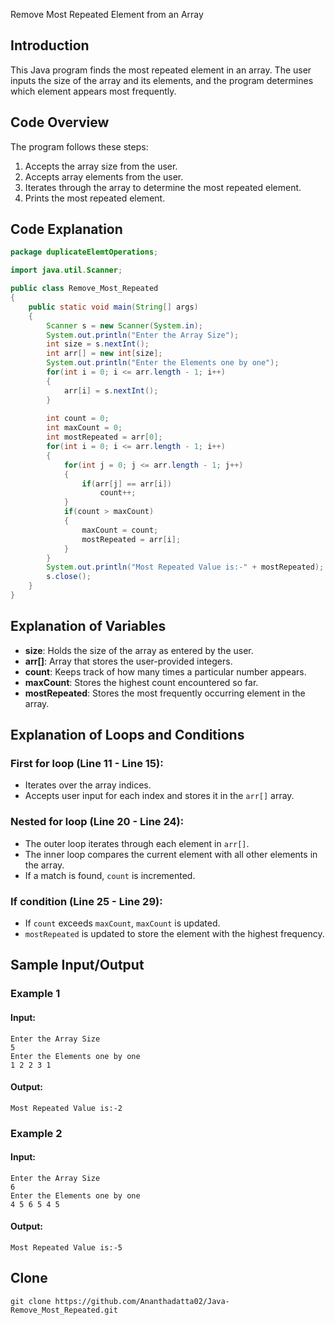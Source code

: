 
Remove Most Repeated Element from an Array

## Introduction
This Java program finds the most repeated element in an array. The user inputs the size of the array and its elements, and the program determines which element appears most frequently.

## Code Overview
The program follows these steps:
1. Accepts the array size from the user.
2. Accepts array elements from the user.
3. Iterates through the array to determine the most repeated element.
4. Prints the most repeated element.

## Code Explanation

```java
package duplicateElemtOperations;

import java.util.Scanner;

public class Remove_Most_Repeated
{
    public static void main(String[] args)
    {
        Scanner s = new Scanner(System.in);
        System.out.println("Enter the Array Size");
        int size = s.nextInt();
        int arr[] = new int[size];
        System.out.println("Enter the Elements one by one");
        for(int i = 0; i <= arr.length - 1; i++)
        {
            arr[i] = s.nextInt();
        }
        
        int count = 0;
        int maxCount = 0;
        int mostRepeated = arr[0];
        for(int i = 0; i <= arr.length - 1; i++)
        {
            for(int j = 0; j <= arr.length - 1; j++)
            {
                if(arr[j] == arr[i])
                    count++;
            }
            if(count > maxCount)
            {
                maxCount = count;
                mostRepeated = arr[i];
            }
        }
        System.out.println("Most Repeated Value is:-" + mostRepeated);
        s.close();
    }
}
```

## Explanation of Variables
- **size**: Holds the size of the array as entered by the user.
- **arr[]**: Array that stores the user-provided integers.
- **count**: Keeps track of how many times a particular number appears.
- **maxCount**: Stores the highest count encountered so far.
- **mostRepeated**: Stores the most frequently occurring element in the array.

## Explanation of Loops and Conditions
### **First for loop** (Line 11 - Line 15):
- Iterates over the array indices.
- Accepts user input for each index and stores it in the `arr[]` array.

### **Nested for loop** (Line 20 - Line 24):
- The outer loop iterates through each element in `arr[]`.
- The inner loop compares the current element with all other elements in the array.
- If a match is found, `count` is incremented.

### **If condition** (Line 25 - Line 29):
- If `count` exceeds `maxCount`, `maxCount` is updated.
- `mostRepeated` is updated to store the element with the highest frequency.

## Sample Input/Output
### **Example 1**
#### **Input:**
```
Enter the Array Size
5
Enter the Elements one by one
1 2 2 3 1
```
#### **Output:**
```
Most Repeated Value is:-2
```
### **Example 2**
#### **Input:**
```
Enter the Array Size
6
Enter the Elements one by one
4 5 6 5 4 5
```
#### **Output:**
```
Most Repeated Value is:-5
```

## Clone
```
git clone https://github.com/Ananthadatta02/Java-Remove_Most_Repeated.git
```
